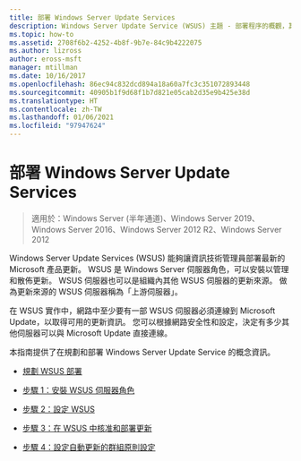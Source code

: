 ```yaml
---
title: 部署 Windows Server Update Services
description: Windows Server Update Service (WSUS) 主題 - 部署程序的概觀，其中包含完成四步驟的連結
ms.topic: how-to
ms.assetid: 2708f6b2-4252-4b8f-9b7e-84c9b4222075
ms.author: lizross
author: eross-msft
manager: mtillman
ms.date: 10/16/2017
ms.openlocfilehash: 86ec94c832dcd894a18a60a7fc3c351072893448
ms.sourcegitcommit: 40905b1f9d68f1b7d821e05cab2d35e9b425e38d
ms.translationtype: HT
ms.contentlocale: zh-TW
ms.lasthandoff: 01/06/2021
ms.locfileid: "97947624"
---
```

# <a name="deploy-windows-server-update-services"></a>部署 Windows Server Update Services

>適用於：Windows Server (半年通道)、Windows Server 2019、Windows Server 2016、Windows Server 2012 R2、Windows Server 2012

Windows Server Update Services (WSUS) 能夠讓資訊技術管理員部署最新的 Microsoft 產品更新。 WSUS 是 Windows Server 伺服器角色，可以安裝以管理和散佈更新。 WSUS 伺服器也可以是組織內其他 WSUS 伺服器的更新來源。 做為更新來源的 WSUS 伺服器稱為「上游伺服器」。

在 WSUS 實作中，網路中至少要有一部 WSUS 伺服器必須連線到 Microsoft Update，以取得可用的更新資訊。 您可以根據網路安全性和設定，決定有多少其他伺服器可以與 Microsoft Update 直接連線。

本指南提供了在規劃和部署 Windows Server Update Service 的概念資訊。

-   [規劃 WSUS 部署](../plan/plan-your-wsus-deployment.md)

-   [步驟 1：安裝 WSUS 伺服器角色](1-install-the-wsus-server-role.md)

-   [步驟 2：設定 WSUS](2-configure-wsus.md)

-   [步驟 3：在 WSUS 中核准和部署更新](3-approve-and-deploy-updates-in-wsus.md)

-   [步驟 4：設定自動更新的群組原則設定](4-configure-group-policy-settings-for-automatic-updates.md)
